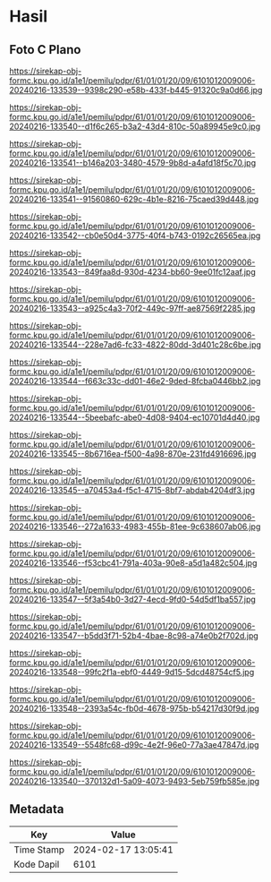 # Hasil

## Foto C Plano

https://sirekap-obj-formc.kpu.go.id/a1e1/pemilu/pdpr/61/01/01/20/09/6101012009006-20240216-133539--9398c290-e58b-433f-b445-91320c9a0d66.jpg

https://sirekap-obj-formc.kpu.go.id/a1e1/pemilu/pdpr/61/01/01/20/09/6101012009006-20240216-133540--d1f6c265-b3a2-43d4-810c-50a89945e9c0.jpg

https://sirekap-obj-formc.kpu.go.id/a1e1/pemilu/pdpr/61/01/01/20/09/6101012009006-20240216-133541--b146a203-3480-4579-9b8d-a4afd18f5c70.jpg

https://sirekap-obj-formc.kpu.go.id/a1e1/pemilu/pdpr/61/01/01/20/09/6101012009006-20240216-133541--91560860-629c-4b1e-8216-75caed39d448.jpg

https://sirekap-obj-formc.kpu.go.id/a1e1/pemilu/pdpr/61/01/01/20/09/6101012009006-20240216-133542--cb0e50d4-3775-40f4-b743-0192c26565ea.jpg

https://sirekap-obj-formc.kpu.go.id/a1e1/pemilu/pdpr/61/01/01/20/09/6101012009006-20240216-133543--849faa8d-930d-4234-bb60-9ee01fc12aaf.jpg

https://sirekap-obj-formc.kpu.go.id/a1e1/pemilu/pdpr/61/01/01/20/09/6101012009006-20240216-133543--a925c4a3-70f2-449c-97ff-ae87569f2285.jpg

https://sirekap-obj-formc.kpu.go.id/a1e1/pemilu/pdpr/61/01/01/20/09/6101012009006-20240216-133544--228e7ad6-fc33-4822-80dd-3d401c28c6be.jpg

https://sirekap-obj-formc.kpu.go.id/a1e1/pemilu/pdpr/61/01/01/20/09/6101012009006-20240216-133544--f663c33c-dd01-46e2-9ded-8fcba0446bb2.jpg

https://sirekap-obj-formc.kpu.go.id/a1e1/pemilu/pdpr/61/01/01/20/09/6101012009006-20240216-133544--5beebafc-abe0-4d08-9404-ec10701d4d40.jpg

https://sirekap-obj-formc.kpu.go.id/a1e1/pemilu/pdpr/61/01/01/20/09/6101012009006-20240216-133545--8b6716ea-f500-4a98-870e-231fd4916696.jpg

https://sirekap-obj-formc.kpu.go.id/a1e1/pemilu/pdpr/61/01/01/20/09/6101012009006-20240216-133545--a70453a4-f5c1-4715-8bf7-abdab4204df3.jpg

https://sirekap-obj-formc.kpu.go.id/a1e1/pemilu/pdpr/61/01/01/20/09/6101012009006-20240216-133546--272a1633-4983-455b-81ee-9c638607ab06.jpg

https://sirekap-obj-formc.kpu.go.id/a1e1/pemilu/pdpr/61/01/01/20/09/6101012009006-20240216-133546--f53cbc41-791a-403a-90e8-a5d1a482c504.jpg

https://sirekap-obj-formc.kpu.go.id/a1e1/pemilu/pdpr/61/01/01/20/09/6101012009006-20240216-133547--5f3a54b0-3d27-4ecd-9fd0-54d5df1ba557.jpg

https://sirekap-obj-formc.kpu.go.id/a1e1/pemilu/pdpr/61/01/01/20/09/6101012009006-20240216-133547--b5dd3f71-52b4-4bae-8c98-a74e0b2f702d.jpg

https://sirekap-obj-formc.kpu.go.id/a1e1/pemilu/pdpr/61/01/01/20/09/6101012009006-20240216-133548--99fc2f1a-ebf0-4449-9d15-5dcd48754cf5.jpg

https://sirekap-obj-formc.kpu.go.id/a1e1/pemilu/pdpr/61/01/01/20/09/6101012009006-20240216-133548--2393a54c-fb0d-4678-975b-b54217d30f9d.jpg

https://sirekap-obj-formc.kpu.go.id/a1e1/pemilu/pdpr/61/01/01/20/09/6101012009006-20240216-133549--5548fc68-d99c-4e2f-96e0-77a3ae47847d.jpg

https://sirekap-obj-formc.kpu.go.id/a1e1/pemilu/pdpr/61/01/01/20/09/6101012009006-20240216-133540--370132d1-5a09-4073-9493-5eb759fb585e.jpg


## Metadata

| Key        | Value               |
| ---------- | ------------------- |
| Time Stamp | 2024-02-17 13:05:41 |
| Kode Dapil | 6101                |




